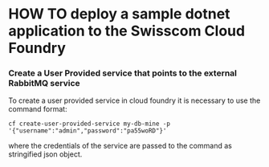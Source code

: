 # HOW TO deploy a sample dotnet application to the Swisscom Cloud Foundry  
    
    
### Create a User Provided service that points to the external RabbitMQ service

To create a user provided service in cloud foundry it is necessary to use the command format:

    cf create-user-provided-service my-db-mine -p '{"username":"admin","password":"pa55woRD"}'

where the credentials of the service are passed to the command as stringified json object.